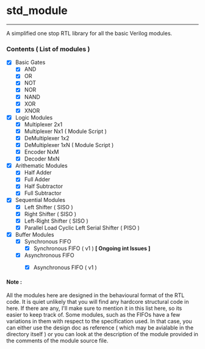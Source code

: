 # std_module
------------------------
A simplified one stop RTL library for all the basic Verilog modules.


### Contents ( List of modules )
- [X] Basic Gates
  - [X] AND
  - [X] OR
  - [X] NOT
  - [X] NOR
  - [X] NAND
  - [X] XOR
  - [X] XNOR
- [X] Logic Modules
  - [X] Multiplexer 2x1
  - [X] Multiplexer Nx1 ( Module Script )
  - [X] DeMultiplexer 1x2
  - [X] DeMultiplexer 1xN ( Module Script )
  - [X] Encoder NxM
  - [X] Decoder MxN
- [X] Arithematic Modules
  - [X] Half Adder
  - [X] Full Adder
  - [X] Half Subtractor
  - [X] Full Subtractor
- [X] Sequential Modules
  - [X] Left Shifter ( SISO )
  - [X] Right Shifter ( SISO )
  - [X] Left-Right Shifter ( SISO )
  - [X] Parallel Load Cyclic Left Serial Shifter ( PISO )
- [X] Buffer Modules
  - [X] Synchronous FIFO
    - [X] Synchronous FIFO ( v1 ) **[ Ongoing int Issues ]**
  - [X] Asynchronous FIFO
    - [X] Asynchronous FIFO ( v1 )


#### Note :
All the modules here are designed in the behavioural format of the RTL code. It is quiet unlikely that you will find any hardcore structural code in here. If there are any, I'll make sure to mention it in this list here, so its easier to keep track of.
Some modules, such as the FIFOs have a few variations in them with respect to the specification used. In that case, you can either use the design doc as reference ( which may be avialable in the directory itself ) or you can look at the description of the module provided in the comments of the module source file. 
